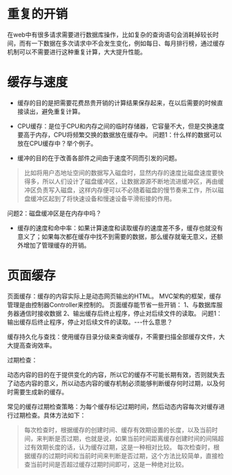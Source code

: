 # 重复的开销
在web中有很多请求需要进行数据库操作，比如复杂的查询语句会消耗掉较长时间，而有一下数据在多次请求中不会发生变化，例如每日、每月排行榜，通过缓存机制可以不需要进行这种重复计算，大大提升性能。
# 缓存与速度
* 缓存的目的是把需要花费昂贵开销的计算结果保存起来，在以后需要的时候直接读出，避免重复计算。
* CPU缓存：是位于CPU和内存之间的临时存储器，它容量不大，但是交换速度要高于内存，CPU将频繁交换的数据放在缓存中。
问题1：什么样的数据可以放在CPU缓存中？举个例子。

* 缓冲的目的在于改善各部件之间由于速度不同而引发的问题。
> 比如将用户态地址空间的数据写入磁盘时，显然内存的速度比磁盘速度要快得多，所以人们设计了磁盘缓冲区，让数据源源不断地流进缓冲区，再由缓冲区负责写入磁盘，这样内存便可以不必随着磁盘的慢节奏来工作，所以磁盘缓冲区起到了将快速设备和慢速设备平滑衔接的作用。

问题2：磁盘缓冲区是在内存中吗？

* 缓存的速度和命中率：如果计算速度和读取缓存的速度差不多，缓存也就没有意义了；如果每次都在缓存中找不到需要的数据，那么缓存就毫无意义，还额外增加了管理缓存的开销。

# 页面缓存
页面缓存：缓存的内容实际上是动态网页输出的HTML。
MVC架构的框架，缓存管理是由控制器Controller来控制的。
页面缓存能节省一些开销：
1、与数据库服务器通信时接收数据
2、输出缓存后终止程序，停止对后续文件的读取。
问题1：输出缓存后终止程序，停止对后续文件的读取。---什么意思？



缓存持久化与查找：使用缓存目录分级来查询缓存，不需要扫描全部缓存文件，大大提高查询效率。

过期检查：

动态内容的目的在于提供变化的内容，所以它的缓存不可能长期有效，否则就失去了动态内容的意义，所以动态内容的缓存机制必须能够判断缓存何时过期，以及何时需要生成新的缓存。

常见的缓存过期检查策略：为每个缓存标记过期时间，然后动态内容每次对缓存进行过期检查。具体方法如下：

>  每次检查时，根据缓存的创建时间、缓存有效期设置的长度，以及当前时间，来判断是否过期，也就是说，如果当前时间距离缓存创建时间的间隔超过有效期长度的话，认为缓存过期，这是一种相对比较。
> 每次检查时，根据缓存的过期时间和当前时间来判断是否过期，这个方法比较简单，直接检查当前时间是否超过缓存过期时间即可，这是一种绝对比较。



